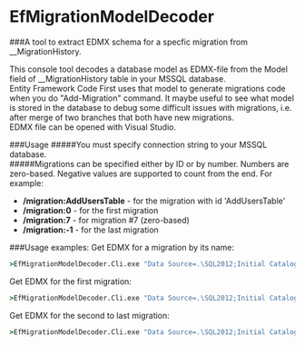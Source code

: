 # EfMigrationModelDecoder
###A tool to extract EDMX schema for a specfic migration from __MigrationHistory.

This console tool decodes a database model as EDMX-file from the Model field of __MigrationHistory table in your MSSQL database.  
Entity Framework Code First uses that model to generate migrations code when you do "Add-Migration" command.
It maybe useful to see what model is stored in the database to debug some difficult issues with migrations, i.e. after merge of two branches that both have new migrations.  
EDMX file can be opened with Visual Studio.

###Usage
#####You must specify connection string to your MSSQL database.  
#####Migrations can be specified either by ID or by number. Numbers are zero-based. Negative values are supported to count from the end. 
For example:
* **/migration:AddUsersTable**  - for the migration with id 'AddUsersTable'
* **/migration:0**  - for the first migration
* **/migration:7**  - for migration #7 (zero-based)
* **/migration:-1**  - for the last migration

###Usage examples:
Get EDMX for a migration by its name:
```bat
>EfMigrationModelDecoder.Cli.exe "Data Source=.\SQL2012;Initial Catalog=TestDb;User ID=sa;Password=******;MultipleActiveResultSets=True" /migration:Init
```

Get EDMX for the first migration:
```bat
>EfMigrationModelDecoder.Cli.exe "Data Source=.\SQL2012;Initial Catalog=TestDb;User ID=sa;Password=******;MultipleActiveResultSets=True" /migration:0 /outFile:MyModel.edmx
```

Get EDMX for the second to last migration:
```bat
>EfMigrationModelDecoder.Cli.exe "Data Source=.\SQL2012;Initial Catalog=TestDb;User ID=sa;Password=******;MultipleActiveResultSets=True" /migration:-2 /outFile:MyModel.edmx
```
